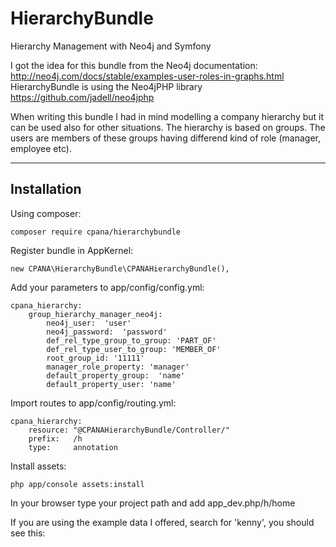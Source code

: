 # HierarchyBundle
Hierarchy Management with Neo4j and Symfony

I got the idea for this bundle from the Neo4j documentation: http://neo4j.com/docs/stable/examples-user-roles-in-graphs.html
HierarchyBundle is using the Neo4jPHP library https://github.com/jadell/neo4jphp


When writing this bundle I had in mind modelling a company hierarchy but it can be used also for other situations.
The hierarchy is based on groups. The users are members of these groups having differend kind of role (manager, employee etc).

***
Installation
--------------------

Using composer:

	composer require cpana/hierarchybundle

Register bundle in AppKernel:

	new CPANA\HierarchyBundle\CPANAHierarchyBundle(),

Add your parameters to app/config/config.yml:

	cpana_hierarchy:
		group_hierarchy_manager_neo4j:
			neo4j_user:  'user'
			neo4j_password:  'password'
			def_rel_type_group_to_group: 'PART_OF'
			def_rel_type_user_to_group: 'MEMBER_OF'
			root_group_id: '11111'
			manager_role_property: 'manager'
			default_property_group:  'name'
			default_property_user: 'name'

Import routes to app/config/routing.yml:

	cpana_hierarchy:
		resource: "@CPANAHierarchyBundle/Controller/"
		prefix:   /h
		type:     annotation

Install assets:

	php app/console assets:install

In your browser type your project path and add app_dev.php/h/home

If you are using the example data I offered, search for 'kenny', you should see this:


